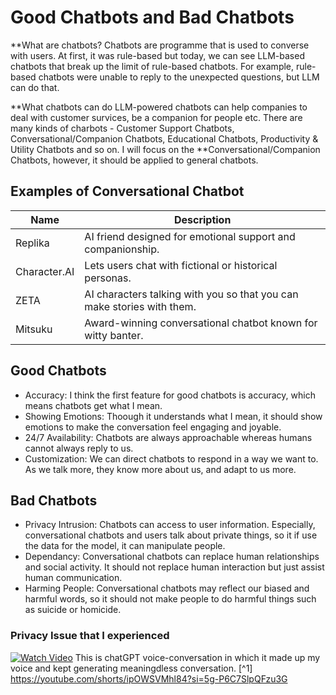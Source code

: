 # Good Chatbots and Bad Chatbots
**What are chatbots?
Chatbots are programme that is used to converse with users. 
At first, it was rule-based but today, we can see LLM-based chatbots that break up the limit of rule-based chatbots.
For example, rule-based chatbots were unable to reply to the unexpected questions, but LLM can do that.

**What chatbots can do
LLM-powered chatbots can help companies to deal with customer survices, be a companion for people etc.
There are many kinds of charbots - Customer Support Chatbots, Conversational/Companion Chatbots, Educational Chatbots, Productivity & Utility Chatbots and so on.
I will focus on the **Conversational/Companion Chatbots, however, it should be applied to general chatbots.

## Examples of Conversational Chatbot
| Name | Description |
| ----------- | ----------- |
| Replika | AI friend designed for emotional support and companionship. |
| Character.AI | Lets users chat with fictional or historical personas. |
| ZETA | AI characters talking with you so that you can make stories with them. |
Mitsuku | Award-winning conversational chatbot known for witty banter. |

## Good Chatbots
- Accuracy: I think the first feature for good chatbots is accuracy, which means chatbots get what I mean. 
- Showing Emotions: Thoough it understands what I mean, it should show emotions to make the conversation feel engaging and joyable.
- 24/7 Availability: Chatbots are always approachable whereas humans cannot always reply to us. 
- Customization: We can direct chatbots to respond in a way we want to. As we talk more, they know more about us, and adapt to us more.

## Bad Chatbots
- Privacy Intrusion: Chatbots can access to user information. Especially, conversational chatbots and users talk about private things, so it if use the data for the model, it can manipulate people. 
- Dependancy: Conversational chatbots can replace human relationships and social activity. It should not replace human interaction but just assist human communication.
- Harming People: Conversational chatbots may reflect our biased and harmful words, so it should not make people to do harmful things such as suicide or homicide.


### Privacy Issue that I experienced
[![Watch Video](https://img.youtube.com/vi/ipOWSVMhl84/0.jpg)](https://youtube.com/shorts/ipOWSVMhl84)
This is chatGPT voice-conversation in which it made up my voice and kept generating meaningdless conversation.
 [^1] https://youtube.com/shorts/ipOWSVMhl84?si=5g-P6C7SlpQFzu3G

